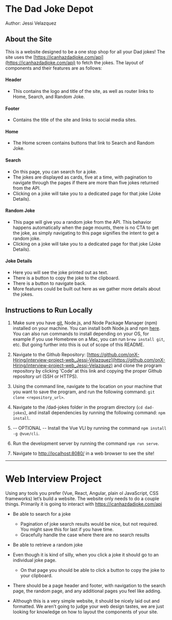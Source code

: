 # The Dad Joke Depot

Author: Jessi Velazquez

## About the Site

This is a website designed to be a one stop shop for all your Dad jokes! The site uses the [https://icanhazdadjoke.com/api](https://icanhazdadjoke.com/api) to fetch the jokes. The layout of components and their features are as follows:

#### Header
- This contains the logo and title of the site, as well as router links to Home, Search, and Random Joke.

#### Footer
- Contains the title of the site and links to social media sites.

#### Home
- The Home screen contains buttons that link to Search and Random Joke.

#### Search
- On this page, you can search for a joke.
- The jokes are displayed as cards, five at a time, with pagination to navigate through the pages if there are more than five jokes returned from the API.
- Clicking on a joke will take you to a dedicated page for that joke (Joke Details).

#### Random Joke
- This page will give you a random joke from the API. This behavior happens automatically when the page mounts, there is no CTA to get the joke, as simply navigating to this page signifies the intent to get a random joke.
- Clicking on a joke will take you to a dedicated page for that joke (Joke Details).

#### Joke Details
- Here you will see the joke printed out as text.
- There is a button to copy the joke to the clipboard.
- There is a button to navigate back.
- More features could be built out here as we gather more details about the jokes.

## Instructions to Run Locally

1. Make sure you have [git](https://git-scm.com/download/win), Node.js, and Node Package Manager (npm) installed on your machine. You can install both Node.js and npm [here](https://nodejs.org/en/download/). You can also run commands to install depending on your OS, for example if you use Homebrew on a Mac, you can run `brew install git`, etc. But going further into this is out of scope of this README.

1. Navigate to the Github Repository: [https://github.com/onX-Hiring/interview-project-web_Jessi-Velazquez](https://github.com/onX-Hiring/interview-project-web_Jessi-Velazquez) and clone the program repository by clicking 'Code' at this link and copying the proper Github repository url (SSH or HTTPS).

3. Using the command line, navigate to the location on your machine that you want to save the program, and run the following command: `git clone <repository_url>`.

4. Navigate to the /dad-jokes folder in the program directory (`cd dad-jokes`), and install dependencies by running the following command: `npm install`.

5. -- OPTIONAL -- Install the Vue VLI by running the command `npm install -g @vue/cli`.

6. Run the development server by running the command `npm run serve`.

7. Navigate to [http://localhost:8080/](http://localhost:8080/) in a web browser to see the site!


---------------------------------------------------------------------------------------


# Web Interview Project

Using any tools you prefer (Vue, React, Angular, plain ol JavaScript, CSS frameworks) let’s build a website. The website only needs to do a couple things. Primarily it is going to interact with https://icanhazdadjoke.com/api 

  * Be able to search for a joke
    * Pagination of joke search results would be nice, but not required. You might save this for last if you have time.
    * Gracefully handle the case where there are no search results

  * Be able to retrieve a random joke

  * Even though it is kind of silly, when you click a joke it should go to an individual joke page.
    * On that page you should be able to click a button to copy the joke to your clipboard.
    
  * There should be a page header and footer, with navigation to the search page, the random page, and any additional pages you feel like adding.

  * Although this is a very simple website, it should be nicely laid out and formatted. We aren’t going to judge your web design tastes, we are just looking for knowledge on how to layout the components of your site.
